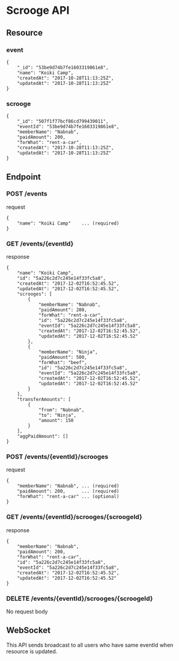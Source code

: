 # Scrooge API
## Resource
### event
```
{
    "_id": "53be9d74b7fe1603319861e8",
    "name": "Koiki Camp",
    "createdAt": "2017-10-28T11:13:25Z",
    "updatedAt": "2017-10-28T11:13:25Z"
}
```

### scrooge
```
{
    "_id": "507f1f77bcf86cd799439011",
    "eventId": "53be9d74b7fe1603319861e8",
    "memberName": "Nabnab",
    "paidAmount": 200,
    "forWhat": "rent-a-car",
    "createdAt": "2017-10-28T11:13:25Z",
    "updatedAt": "2017-10-28T11:13:25Z"
}
```

## Endpoint
### POST /events
request
```
{
    "name": "Koiki Camp"    ... (required)
}
```

### GET /events/{eventId}
response
```
{
    "name": "Koiki Camp",
    "id": "5a226c2d7c245e14f33fc5a8",
    "createdAt": "2017-12-02T16:52:45.52",
    "updatedAt": "2017-12-02T16:52:45.52",
    "scrooges": [
        {
            "memberName": "Nabnab",
            "paidAmount": 200,
            "forWhat": "rent-a-car",
            "id": "5a226c2d7c245e14f33fc5a8",
            "eventId": "5a226c2d7c245e14f33fc5a8",
            "createdAt": "2017-12-02T16:52:45.52",
            "updatedAt": "2017-12-02T16:52:45.52"
        },
        {
            "memberName": "Ninja",
            "paidAmount": 500,
            "forWhat": "beef",
            "id": "5a226c2d7c245e14f33fc5a8",
            "eventId": "5a226c2d7c245e14f33fc5a8",
            "createdAt": "2017-12-02T16:52:45.52",
            "updatedAt": "2017-12-02T16:52:45.52"
        }
    ],
    "transferAmounts": [
        {
            "from": "Nabnab",
            "to": "Ninja",
            "amount": 150
        }
    ],
    "aggPaidAmount": []
}
```

### POST /events/{eventId}/scrooges
request
```
{
    "memberName": "Nabnab", ... (required)
    "paidAmount": 200,      ... (required)
    "forWhat": "rent-a-car" ... (optional)
}
```
### GET /events/{eventId}/scrooges/{scroogeId}
response
```
{
    "memberName": "Nabnab",
    "paidAmount": 200,
    "forWhat": "rent-a-car",
    "id": "5a226c2d7c245e14f33fc5a8",
    "eventId": "5a226c2d7c245e14f33fc5a8",
    "createdAt": "2017-12-02T16:52:45.52",
    "updatedAt": "2017-12-02T16:52:45.52"
}
```

### DELETE /events/{eventId}/scrooges/{scroogeId}
No request body

## WebSocket
This API sends broadcast to all users who have same eventId when resource is updated.
